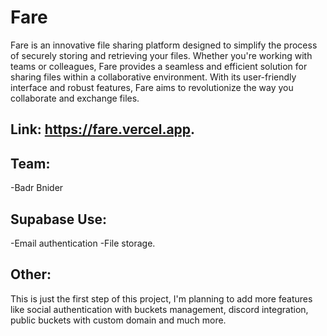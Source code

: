 # Fare
Fare is an innovative file sharing platform designed to simplify the process of securely storing and retrieving your files. Whether you're working with teams or colleagues, Fare provides a seamless and efficient solution for sharing files within a collaborative environment. With its user-friendly interface and robust features, Fare aims to revolutionize the way you collaborate and exchange files.

## Link: https://fare.vercel.app.

## Team:
-Badr Bnider

## Supabase Use:
-Email authentication
-File storage.

## Other:
This is just the first step of this project, I'm planning to add more features like social authentication with buckets management, discord integration, public buckets with custom domain and much more.
